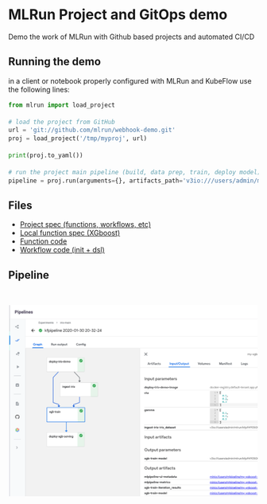 # MLRun Project and GitOps demo

Demo the work of MLRun with Github based projects and automated CI/CD

## Running the demo

in a client or notebook properly configured with MLRun and KubeFlow use the following lines:

```python
from mlrun import load_project

# load the project from GitHub
url = 'git://github.com/mlrun/webhook-demo.git'
proj = load_project('/tmp/myproj', url)

print(proj.to_yaml())

# run the project main pipeline (build, data prep, train, deploy model)
pipeline = proj.run(arguments={}, artifacts_path='v3io:///users/admin/mlrun/kfp/{{workflow.uid}}/')
```

## Files

* [Project spec (functions, workflows, etc)](project.yaml)
* [Local function spec (XGboost)](function.yaml)
* [Function code](iris.py)
* [Workflow code (init + dsl)](workflow.py)


## Pipeline

<br><p align="center"><img src="./pipeline.PNG" width="500"/></p><br>
